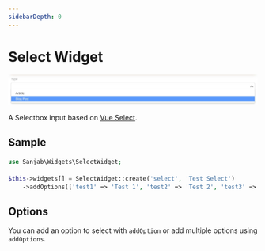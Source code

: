 ```yaml
---
sidebarDepth: 0
---
```

# Select Widget
![Select widget](../images/screenshots/widgets/select.jpg)

A Selectbox input based on [Vue Select](https://vue-select.org/).

## Sample
```php
use Sanjab\Widgets\SelectWidget;

$this->widgets[] = SelectWidget::create('select', 'Test Select')
    ->addOptions(['test1' => 'Test 1', 'test2' => 'Test 2', 'test3' => 'Test 3'])
```

## Options
You can add an option to select with `addOption` or add multiple options using `addOptions`.
